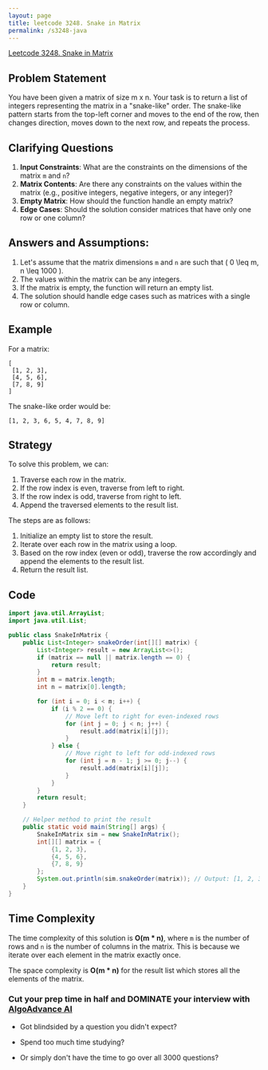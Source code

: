 ```yaml
---
layout: page
title: leetcode 3248. Snake in Matrix
permalink: /s3248-java
---
```

[Leetcode 3248. Snake in Matrix](https://algoadvance.github.io/algoadvance/l3248)
## Problem Statement
You have been given a matrix of size m x n. Your task is to return a list of integers representing the matrix in a "snake-like" order. The snake-like pattern starts from the top-left corner and moves to the end of the row, then changes direction, moves down to the next row, and repeats the process.

## Clarifying Questions
1. **Input Constraints**: What are the constraints on the dimensions of the matrix `m` and `n`?
2. **Matrix Contents**: Are there any constraints on the values within the matrix (e.g., positive integers, negative integers, or any integer)?
3. **Empty Matrix**: How should the function handle an empty matrix?
4. **Edge Cases**: Should the solution consider matrices that have only one row or one column?

## Answers and Assumptions:
1. Let's assume that the matrix dimensions `m` and `n` are such that \( 0 \leq m, n \leq 1000 \).
2. The values within the matrix can be any integers.
3. If the matrix is empty, the function will return an empty list.
4. The solution should handle edge cases such as matrices with a single row or column.

## Example

For a matrix:
```
[
 [1, 2, 3],
 [4, 5, 6],
 [7, 8, 9]
]
```

The snake-like order would be:
```
[1, 2, 3, 6, 5, 4, 7, 8, 9]
```

## Strategy
To solve this problem, we can:
1. Traverse each row in the matrix.
2. If the row index is even, traverse from left to right.
3. If the row index is odd, traverse from right to left.
4. Append the traversed elements to the result list.

The steps are as follows:
1. Initialize an empty list to store the result.
2. Iterate over each row in the matrix using a loop.
3. Based on the row index (even or odd), traverse the row accordingly and append the elements to the result list.
4. Return the result list.

## Code
```java
import java.util.ArrayList;
import java.util.List;

public class SnakeInMatrix {
    public List<Integer> snakeOrder(int[][] matrix) {
        List<Integer> result = new ArrayList<>();
        if (matrix == null || matrix.length == 0) {
            return result;
        }
        int m = matrix.length;
        int n = matrix[0].length;

        for (int i = 0; i < m; i++) {
            if (i % 2 == 0) {
                // Move left to right for even-indexed rows
                for (int j = 0; j < n; j++) {
                    result.add(matrix[i][j]);
                }
            } else {
                // Move right to left for odd-indexed rows
                for (int j = n - 1; j >= 0; j--) {
                    result.add(matrix[i][j]);
                }
            }
        }
        return result;
    }

    // Helper method to print the result
    public static void main(String[] args) {
        SnakeInMatrix sim = new SnakeInMatrix();
        int[][] matrix = {
            {1, 2, 3},
            {4, 5, 6},
            {7, 8, 9}
        };
        System.out.println(sim.snakeOrder(matrix)); // Output: [1, 2, 3, 6, 5, 4, 7, 8, 9]
    }
}
```

## Time Complexity
The time complexity of this solution is **O(m * n)**, where `m` is the number of rows and `n` is the number of columns in the matrix. This is because we iterate over each element in the matrix exactly once.

The space complexity is **O(m * n)** for the result list which stores all the elements of the matrix.


### Cut your prep time in half and DOMINATE your interview with [AlgoAdvance AI](https://algoAdvance.com)

- Got blindsided by a question you didn't expect?

- Spend too much time studying?

- Or simply don't have the time to go over all 3000 questions?

